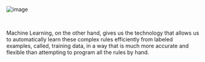 ![image](https://github.com/user-attachments/assets/7256c78c-a4e8-483c-84c6-b5a296b1378b)

<br>

Machine Learning, on the other hand, gives us the technology that allows us to automatically learn these complex rules efficiently from labeled examples, called, training data, in a way that is much more accurate and flexible than attempting to program all the rules by hand.
